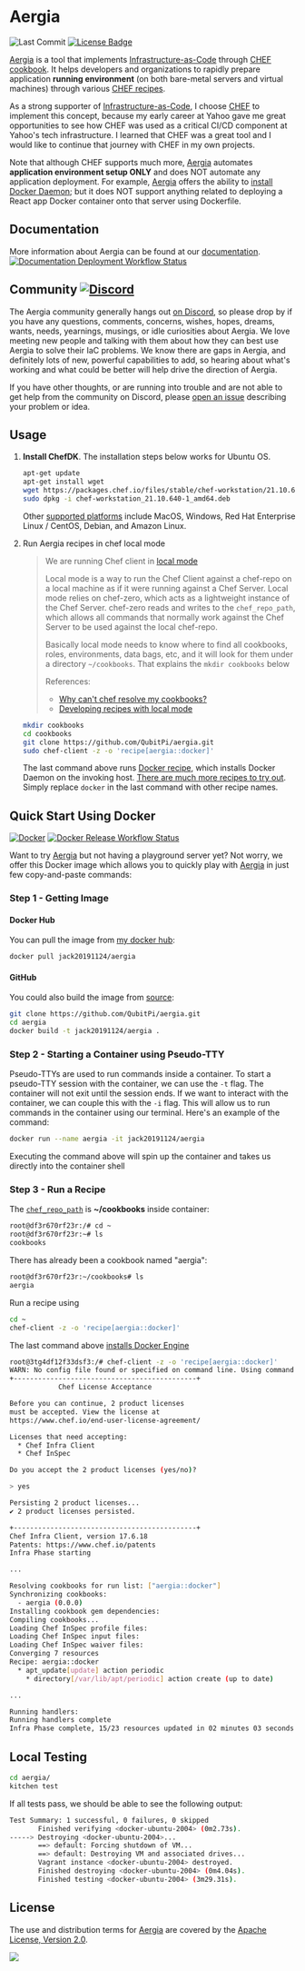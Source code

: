 [//]: # (Copyright Jiaqi Liu)

[//]: # (Licensed under the Apache License, Version 2.0 &#40;the "License"&#41;;)
[//]: # (you may not use this file except in compliance with the License.)
[//]: # (You may obtain a copy of the License at)

[//]: # (    http://www.apache.org/licenses/LICENSE-2.0)

[//]: # (Unless required by applicable law or agreed to in writing, software)
[//]: # (distributed under the License is distributed on an "AS IS" BASIS,)
[//]: # (WITHOUT WARRANTIES OR CONDITIONS OF ANY KIND, either express or implied.)
[//]: # (See the License for the specific language governing permissions and)
[//]: # (limitations under the License.)

Aergia
======

![Last Commit] [![License Badge]](https://www.apache.org/licenses/LICENSE-2.0)

[Aergia] is a tool that implements [Infrastructure-as-Code] through [CHEF cookbook]. It helps developers and
organizations to rapidly prepare application **running environment** (on both bare-metal servers and virtual machines)
through various [CHEF recipes].

As a strong supporter of [Infrastructure-as-Code], I choose [CHEF](https://qubitpi.github.io/chef-web-docs/) to
implement this concept, because my early career at Yahoo gave me great opportunities to see how CHEF was used as
a critical CI/CD component at Yahoo's tech infrastructure. I learned that CHEF was a great tool and I would like to
continue that journey with CHEF in my own projects.

Note that although CHEF supports much more, [Aergia] automates **application environment setup ONLY** and does NOT
automate any application deployment. For example, [Aergia] offers the ability to
[install Docker Daemon](./recipes/docker.rb); but it does NOT support anything related to deploying a React app Docker
container onto that server using Dockerfile.

Documentation
-------------

More information about Aergia can be found at our [documentation](https://qubitpi.github.io/aergia/).
[![Documentation Deployment Workflow Status]](https://github.com/QubitPi/aergia/actions/workflows/doc-deploy.yml)

Community [![Discord]](https://discord.com/widget?id=1060753787125514332)
-------------------------------------------------------------------------

The Aergia community generally hangs out [on Discord](https://discord.com/widget?id=1060753787125514332), so please drop
by if you have any questions, comments, concerns, wishes, hopes, dreams, wants, needs, yearnings, musings, or idle
curiosities about Aergia. We love meeting new people and talking with them about how they can best use Aergia to solve
their IaC problems. We know there are gaps in Aergia, and definitely lots of new, powerful capabilities to add, so
hearing about what's working and what could be better will help drive the direction of Aergia.

If you have other thoughts, or are running into trouble and are not able to get help from the community on Discord,
please [open an issue](https://github.com/QubitPi/aergia/issues) describing your problem or idea.

Usage
-----

1. **Install ChefDK**. The installation steps below works for Ubuntu OS.

   ```bash
   apt-get update
   apt-get install wget
   wget https://packages.chef.io/files/stable/chef-workstation/21.10.640/ubuntu/20.04/chef-workstation_21.10.640-1_amd64.deb
   sudo dpkg -i chef-workstation_21.10.640-1_amd64.deb
   ```

   Other [supported platforms] include MacOS, Windows, Red Hat Enterprise Linux / CentOS, Debian, and Amazon Linux.

2. Run Aergia recipes in chef local mode

   > We are running Chef client in [local mode](https://docs.chef.io/ctl_chef_client/#run-in-local-mode)
   >
   > Local mode is a way to run the Chef Client against a chef-repo on a local machine as if it were running against a
   > Chef Server. Local mode relies on chef-zero, which acts as a lightweight instance of the Chef Server. chef-zero
   > reads and writes to the `chef_repo_path`, which allows all commands that normally work against the Chef Server to
   > be used against the local chef-repo.
   >
   > Basically local mode needs to know where to find all cookbooks, roles, environments, data bags, etc, and it will
   > look for them under a directory `~/cookbooks`. That explains the `mkdir cookbooks` below
   >
   > References:
   >
   > - [Why can't chef resolve my cookbooks?]
   > - [Developing recipes with local mode]

   ```bash
   mkdir cookbooks
   cd cookbooks
   git clone https://github.com/QubitPi/aergia.git
   sudo chef-client -z -o 'recipe[aergia::docker]'
   ```

   The last command above runs [Docker recipe](https://qubitpi.github.io/aergia/docs/recipes/docker), which installs
   Docker Daemon on the invoking host.
   [There are much more recipes to try out](https://qubitpi.github.io/aergia/docs/category/recipes). Simply replace
   `docker` in the last command with other recipe names.

Quick Start Using Docker
------------------------

[![Docker]](https://hub.docker.com/r/jack20191124/aergia)
[![Docker Release Workflow Status]](https://github.com/QubitPi/aergia/actions/workflows/dockerhub-release.yml)

Want to try [Aergia] but not having a playground server yet? Not worry, we offer this Docker image which allows you to
quickly play with [Aergia] in just few copy-and-paste commands:

### Step 1 - Getting Image

#### Docker Hub

You can pull the image from [my docker hub](https://hub.docker.com/r/jack20191124/aergia/):

```bash
docker pull jack20191124/aergia
```

#### GitHub

You could also build the image from [source](https://github.com/QubitPi/aergia):

```bash
git clone https://github.com/QubitPi/aergia.git
cd aergia
docker build -t jack20191124/aergia .
```

### Step 2 - Starting a Container using Pseudo-TTY

Pseudo-TTYs are used to run commands inside a container. To start a pseudo-TTY session with the container, we can use
the `-t` flag. The container will not exit until the session ends. If we want to interact with the container, we can
couple this with the `-i` flag. This will allow us to run commands in the container using our terminal. Here's an
example of the command:

```bash
docker run --name aergia -it jack20191124/aergia
```

Executing the command above will spin up the container and takes us directly into the container shell

### Step 3 - Run a Recipe

The [`chef_repo_path`](https://docs.chef.io/ctl_chef_client/#run-in-local-mode) is **~/cookbooks** inside container:

```bash
root@df3r670rf23r:/# cd ~
root@df3r670rf23r:~# ls
cookbooks
```

There has already been a cookbook named "aergia":

```bash
root@df3r670rf23r:~/cookbooks# ls
aergia
```

Run a recipe using

```bash
cd ~
chef-client -z -o 'recipe[aergia::docker]'
```

The last command above [installs Docker Engine](https://qubitpi.github.io/aergia/docs/recipes/docker)

```bash
root@3tg4df12f33dsf3:/# chef-client -z -o 'recipe[aergia::docker]'
WARN: No config file found or specified on command line. Using command line options instead.
+---------------------------------------------+
            Chef License Acceptance

Before you can continue, 2 product licenses
must be accepted. View the license at
https://www.chef.io/end-user-license-agreement/

Licenses that need accepting:
  * Chef Infra Client
  * Chef InSpec

Do you accept the 2 product licenses (yes/no)?

> yes

Persisting 2 product licenses...
✔ 2 product licenses persisted.

+---------------------------------------------+
Chef Infra Client, version 17.6.18
Patents: https://www.chef.io/patents
Infra Phase starting

...

Resolving cookbooks for run list: ["aergia::docker"]
Synchronizing cookbooks:
  - aergia (0.0.0)
Installing cookbook gem dependencies:
Compiling cookbooks...
Loading Chef InSpec profile files:
Loading Chef InSpec input files:
Loading Chef InSpec waiver files:
Converging 7 resources
Recipe: aergia::docker
  * apt_update[update] action periodic
    * directory[/var/lib/apt/periodic] action create (up to date)

...

Running handlers:
Running handlers complete
Infra Phase complete, 15/23 resources updated in 02 minutes 03 seconds
```

Local Testing
-------------

```bash
cd aergia/
kitchen test
```

If all tests pass, we should be able to see the following output:

```bash
Test Summary: 1 successful, 0 failures, 0 skipped
       Finished verifying <docker-ubuntu-2004> (0m2.73s).
-----> Destroying <docker-ubuntu-2004>...
       ==> default: Forcing shutdown of VM...
       ==> default: Destroying VM and associated drives...
       Vagrant instance <docker-ubuntu-2004> destroyed.
       Finished destroying <docker-ubuntu-2004> (0m4.04s).
       Finished testing <docker-ubuntu-2004> (3m29.31s).
```

License
-------

The use and distribution terms for [Aergia](https://qubitpi.github.io/aergia/) are covered by the
[Apache License, Version 2.0](http://www.apache.org/licenses/LICENSE-2.0.html).

![](https://github.com/QubitPi/QubitPi/blob/master/img/apache-2.png?raw=true)

[Aergia]: https://github.com/QubitPi/aergia
[CHEF recipes]: https://qubitpi.github.io/chef-web-docs/recipes/
[Chef cookbook]: https://qubitpi.github.io/chef-web-docs/cookbooks/
[Infrastructure-as-Code]: https://qubitpi.github.io/aergia/blog/iac-intro
[supported platforms]: https://qubitpi.github.io/chef-web-docs/workstation/install_workstation/
[Last Commit]: https://img.shields.io/github/last-commit/QubitPi/aergia/master?logo=github&style=for-the-badge
[License Badge]: https://img.shields.io/badge/Apache%202.0-F25910.svg?style=for-the-badge&logo=Apache&logoColor=white
[Docker]: https://img.shields.io/badge/Docker%20Image-309DEE?style=for-the-badge&logo=docker&logoColor=white
[Docker Release Workflow Status]: https://img.shields.io/github/actions/workflow/status/QubitPi/aergia/dockerhub-release.yml?branch=master&ogo=github&style=for-the-badge
[Documentation Deployment Workflow Status]: https://img.shields.io/github/actions/workflow/status/QubitPi/aergia/doc-deploy.yml?branch=master&ogo=github&style=for-the-badge
[Why can't chef resolve my cookbooks?]: https://stackoverflow.com/a/26395418/14312712
[Developing recipes with local mode]: https://subscription.packtpub.com/book/networking-and-servers/9781785287947/1/ch01lvl1sec21/developing-recipes-with-local-mode
[Discord]: https://img.shields.io/discord/1060753787125514332?color=5865F2&logo=discord&logoColor=ffffff&style=for-the-badge
